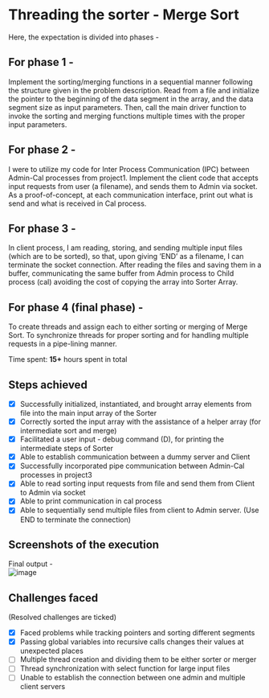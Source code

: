 # Threading the sorter - Merge Sort
Here, the expectation is divided into phases -  

## For phase 1 -  
Implement the sorting/merging functions in a sequential manner following the structure given in the problem description. Read from a file and initialize the pointer to the beginning of the data segment in the array, and the data segment size as input parameters. Then, call the main driver function to invoke the sorting and merging functions multiple times with the proper input parameters.  

## For phase 2 -  
I were to utilize my code for Inter Process Communication (IPC) between Admin-Cal processes from project1. Implement the client code that accepts input requests from user (a filename), and sends them to Admin via socket. As a proof-of-concept, at each communication interface, print out what is send and what is received in Cal process.  

## For phase 3 -  
In client process, I am reading, storing, and sending multiple input files (which are to be sorted), so that, upon giving ’END’ as a filename, I can terminate the socket connection. After reading the files and saving them in a buffer, communicating the same buffer from Admin process to Child process (cal) avoiding the cost of copying the array into Sorter Array.  

## For phase 4 (final phase) -  
To create threads and assign each to either sorting or merging of Merge Sort. To synchronize threads for proper sorting and for handling multiple requests in a pipe-lining manner.  

Time spent: **15+** hours spent in total

## Steps achieved

- [X] Successfully initialized, instantiated, and brought array elements from file into the main input array of the Sorter  
- [X] Correctly sorted the input array with the assistance of a helper array (for intermediate sort and merge)
- [X] Facilitated a user input - debug command (D), for printing the intermediate steps of Sorter
- [X] Able to establish communication between a dummy server and Client
- [X] Successfully incorporated pipe communication between Admin-Cal processes in project3
- [X] Able to read sorting input requests from file and send them from Client to Admin via socket
- [X] Able to print communication in cal process
- [X] Able to sequentially send multiple files from client to Admin server. (Use END to terminate the connection)

## Screenshots of the execution
Final output -  
![image](https://user-images.githubusercontent.com/91232193/169626322-4cb14cf8-83ce-4e2e-92d4-18b189081f14.png)

## Challenges faced 
(Resolved challenges are ticked)

- [X] Faced problems while tracking pointers and sorting different segments
- [X] Passing global variables into recursive calls changes their values at unexpected places
- [ ] Multiple thread creation and dividing them to be either sorter or merger 
- [ ] Thread synchronization with select function for large input files
- [ ] Unable to establish the connection between one admin and multiple client servers
